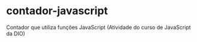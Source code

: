 # contador-javascript
Contador que utiliza funções JavaScript (Atividade do curso de JavaScript da DIO)
